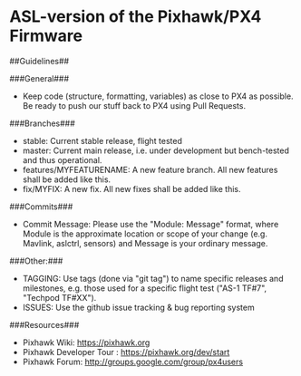 # ASL-version of the Pixhawk/PX4 Firmware #

##Guidelines##

###General###
 - Keep code (structure, formatting, variables) as close to PX4 as possible. Be ready to push our stuff back to PX4 using Pull Requests.

###Branches###
 - stable: Current stable release, flight tested
 - master: Current main release, i.e. under development but bench-tested and thus operational.
 - features/MYFEATURENAME: A new feature branch. All new features shall be added like this.
 - fix/MYFIX: A new fix. All new fixes shall be added like this.

###Commits###
 - Commit Message: Please use the "Module: Message" format, where Module is the approximate location or scope of your change (e.g. Mavlink, aslctrl, sensors) and Message is your ordinary message.
 
###Other:###
 - TAGGING: Use tags (done via "git tag") to name specific releases and milestones, e.g. those used for a specific flight test ("AS-1 TF#7", "Techpod TF#XX").
 - ISSUES: Use the github issue tracking & bug reporting system
 
###Resources###
 - Pixhawk Wiki: https://pixhawk.org
 - Pixhawk Developer Tour : https://pixhawk.org/dev/start
 - Pixhawk Forum: http://groups.google.com/group/px4users
